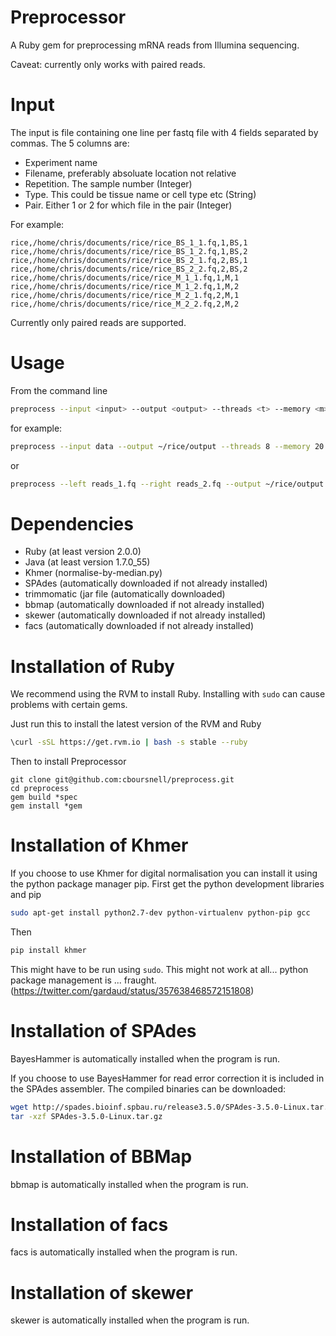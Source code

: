 Preprocessor
============

A Ruby gem for preprocessing mRNA reads from Illumina sequencing.

Caveat: currently only works with paired reads.

# Input

The input is file containing one line per fastq file with 4 fields separated by commas. The 5 columns are:

 - Experiment name
 - Filename, preferably absoluate location not relative
 - Repetition. The sample number (Integer)
 - Type. This could be tissue name or cell type etc (String)
 - Pair. Either 1 or 2 for which file in the pair (Integer)

For example:

```
rice,/home/chris/documents/rice/rice_BS_1_1.fq,1,BS,1
rice,/home/chris/documents/rice/rice_BS_1_2.fq,1,BS,2
rice,/home/chris/documents/rice/rice_BS_2_1.fq,2,BS,1
rice,/home/chris/documents/rice/rice_BS_2_2.fq,2,BS,2
rice,/home/chris/documents/rice/rice_M_1_1.fq,1,M,1
rice,/home/chris/documents/rice/rice_M_1_2.fq,1,M,2
rice,/home/chris/documents/rice/rice_M_2_1.fq,2,M,1
rice,/home/chris/documents/rice/rice_M_2_2.fq,2,M,2
```

Currently only paired reads are supported.

# Usage

From the command line

```bash
preprocess --input <input> --output <output> --threads <t> --memory <m>
```

for example:

```bash
preprocess --input data --output ~/rice/output --threads 8 --memory 20 --verbose
```
or
```bash
preprocess --left reads_1.fq --right reads_2.fq --output ~/rice/output --threads 8 --memory 20 --verbose --trimmer none --correction hammer
```

# Dependencies

 - Ruby (at least version 2.0.0)
 - Java (at least version 1.7.0_55)
 - Khmer (normalise-by-median.py)
 - SPAdes (automatically downloaded if not already installed)
 - trimmomatic (jar file (automatically downloaded)
 - bbmap (automatically downloaded if not already installed)
 - skewer (automatically downloaded if not already installed)
 - facs (automatically downloaded if not already installed)


# Installation of Ruby

We recommend using the RVM to install Ruby. Installing with `sudo` can cause problems with certain gems.

Just run this to install the latest version of the RVM and Ruby

```bash
\curl -sSL https://get.rvm.io | bash -s stable --ruby
```

Then to install Preprocessor

```
git clone git@github.com:cboursnell/preprocess.git
cd preprocess
gem build *spec
gem install *gem
```


# Installation of Khmer

If you choose to use Khmer for digital normalisation you can install it using the python package manager pip. First get the python development libraries and pip

```bash
sudo apt-get install python2.7-dev python-virtualenv python-pip gcc
```

Then

```bash
pip install khmer
```
This might have to be run using `sudo`. This might not work at all... python package management is ... fraught. (https://twitter.com/gardaud/status/357638468572151808)

# Installation of SPAdes

BayesHammer is automatically installed when the program is run.

If you choose to use BayesHammer for read error correction it is included in the SPAdes assembler. The compiled binaries can be downloaded:

```bash
wget http://spades.bioinf.spbau.ru/release3.5.0/SPAdes-3.5.0-Linux.tar.gz
tar -xzf SPAdes-3.5.0-Linux.tar.gz
```

# Installation of BBMap

bbmap is automatically installed when the program is run.

# Installation of facs

facs is automatically installed when the program is run.

# Installation of skewer

skewer is automatically installed when the program is run.
